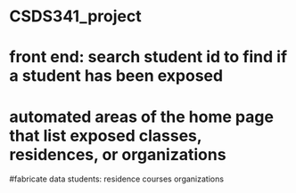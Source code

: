 # CSDS341_project


# front end: search student id to find if a student has been exposed

# automated areas of the home page that list exposed classes, residences, or organizations

#fabricate data
  students:
    residence
     courses
     organizations
